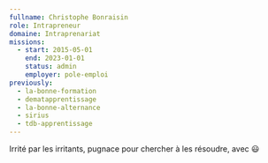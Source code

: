 ```yaml
---
fullname: Christophe Bonraisin
role: Intrapreneur
domaine: Intraprenariat
missions:
  - start: 2015-05-01
    end: 2023-01-01
    status: admin
    employer: pole-emploi
previously:
  - la-bonne-formation
  - dematapprentissage
  - la-bonne-alternance
  - sirius
  - tdb-apprentissage
---
```

Irrité par les irritants, pugnace pour chercher à les résoudre, avec 😃